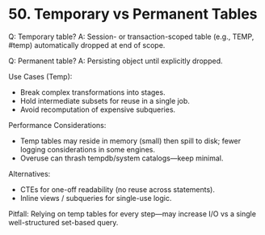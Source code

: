 # 50. Temporary vs Permanent Tables

Q: Temporary table?
A: Session- or transaction-scoped table (e.g., TEMP, #temp) automatically dropped at end of scope.

Q: Permanent table?
A: Persisting object until explicitly dropped.

Use Cases (Temp):
- Break complex transformations into stages.
- Hold intermediate subsets for reuse in a single job.
- Avoid recomputation of expensive subqueries.

Performance Considerations:
- Temp tables may reside in memory (small) then spill to disk; fewer logging considerations in some engines.
- Overuse can thrash tempdb/system catalogs—keep minimal.

Alternatives:
- CTEs for one-off readability (no reuse across statements).
- Inline views / subqueries for single-use logic.

Pitfall: Relying on temp tables for every step—may increase I/O vs a single well-structured set-based query.
